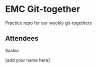 # EMC Git-together

Practice repo for our weekly git-togethers

## Attendees

Saskia

[add your name here]
